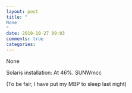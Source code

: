 ```yaml
---
layout: post
title: "
None
"
date: 2010-10-27 09:03
comments: true
categories: 
---
```


None


Solaris installation: At 46%. SUNWmcc


(To be fair, I have put my MBP to sleep last night)


